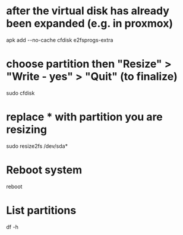 # after the virtual disk has already been expanded (e.g. in proxmox)
apk add --no-cache cfdisk e2fsprogs-extra
# choose partition then "Resize" > "Write - yes" > "Quit" (to finalize)
sudo cfdisk
# replace * with partition you are resizing
sudo resize2fs /dev/sda*
# Reboot system
reboot
# List partitions 
df -h
